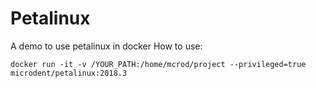 # Petalinux
A demo to use petalinux in docker
How to use:
```
docker run -it -v /YOUR_PATH:/home/mcrod/project --privileged=true microdent/petalinux:2018.3
```
